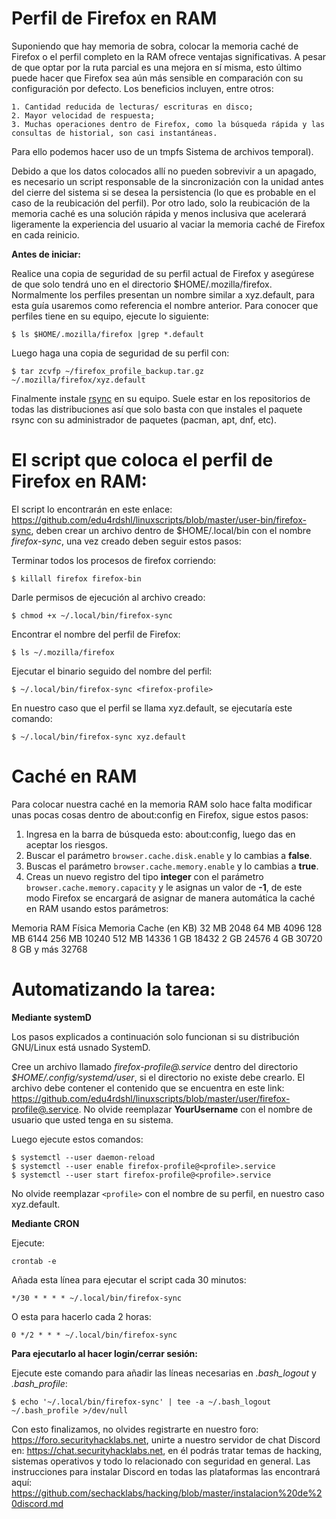# Perfil de Firefox en RAM

Suponiendo que hay memoria de sobra, colocar la memoria caché de Firefox o el perfil completo en la RAM ofrece ventajas significativas. A pesar de que optar por la ruta parcial es una mejora en sí misma, esto último puede hacer que Firefox sea aún más sensible en comparación con su configuración por defecto. Los beneficios incluyen, entre otros:

    1. Cantidad reducida de lecturas/ escrituras en disco;
    2. Mayor velocidad de respuesta;
    3. Muchas operaciones dentro de Firefox, como la búsqueda rápida y las consultas de historial, son casi instantáneas.

Para ello podemos hacer uso de un tmpfs Sistema de archivos temporal).

Debido a que los datos colocados allí no pueden sobrevivir a un apagado, es necesario un script responsable de la sincronización con la unidad antes del cierre del sistema si se desea la persistencia (lo que es probable en el caso de la reubicación del perfil). Por otro lado, solo la reubicación de la memoria caché es una solución rápida y menos inclusiva que acelerará ligeramente la experiencia del usuario al vaciar la memoria caché de Firefox en cada reinicio.

**Antes de iniciar:**

Realice una copia de seguridad de su perfil actual de Firefox y asegúrese de que solo tendrá uno en el directorio $HOME/.mozilla/firefox. Normalmente los perfiles presentan un nombre similar a xyz.default, para esta guía usaremos como referencia el nombre anterior. Para conocer que perfiles tiene en su equipo, ejecute lo siguiente:

```
$ ls $HOME/.mozilla/firefox |grep *.default
```

Luego haga una copia de seguridad de su perfil con:

```
$ tar zcvfp ~/firefox_profile_backup.tar.gz ~/.mozilla/firefox/xyz.default
```

Finalmente instale [rsync](https://rsync.samba.org) en su equipo. Suele estar en los repositorios de todas las distribuciones así que solo basta con que instales el paquete rsync con su administrador de paquetes (pacman, apt, dnf, etc).

# **El script que coloca el perfil de Firefox en RAM:**

El script lo encontrarán en este enlace: https://github.com/edu4rdshl/linuxscripts/blob/master/user-bin/firefox-sync, deben crear un archivo dentro de $HOME/.local/bin con el nombre *firefox-sync*, una vez creado deben seguir estos pasos:

Terminar todos los procesos de firefox corriendo:

```
$ killall firefox firefox-bin
```

Darle permisos de ejecución al archivo creado:

```
$ chmod +x ~/.local/bin/firefox-sync
```

Encontrar el nombre del perfil de Firefox:

```
$ ls ~/.mozilla/firefox
```

Ejecutar el binario seguido del nombre del perfil:

```
$ ~/.local/bin/firefox-sync <firefox-profile>
``` 

En nuestro caso que el perfil se llama xyz.default, se ejecutaría este comando:

```
$ ~/.local/bin/firefox-sync xyz.default
```

# Caché en RAM

Para colocar nuestra caché en la memoria RAM solo hace falta modificar unas pocas cosas dentro de about:config en Firefox, sigue estos pasos:

1. Ingresa en la barra de búsqueda esto: about:config, luego das en aceptar los riesgos.
2. Buscar el parámetro `browser.cache.disk.enable` y lo cambias a **false**.
3. Buscas el parámetro `browser.cache.memory.enable` y lo cambias a **true**.
4. Creas un nuevo registro del tipo **integer** con el parámetro `browser.cache.memory.capacity` y le asignas un valor de **-1**, de este modo Firefox se encargará de asignar de manera automática la caché en RAM usando estos parámetros:

Memoria RAM Física  Memoria Cache (en KB)
32 MB               2048
64 MB               4096
128 MB              6144
256 MB              10240
512 MB              14336
1 GB                18432
2 GB                24576
4 GB                30720
8 GB y más          32768

# **Automatizando la tarea:**

**Mediante systemD**

Los pasos explicados a continuación solo funcionan si su distribución GNU/Linux está usnado SystemD.

Cree un archivo llamado *firefox-profile@.service* dentro del directorio *$HOME/.config/systemd/user*, si el directorio no existe debe crearlo. El archivo debe contener el contenido que se encuentra en este link: https://github.com/edu4rdshl/linuxscripts/blob/master/user/firefox-profile@.service. No olvide reemplazar **YourUsername** con el nombre de usuario que usted tenga en su sistema.

Luego ejecute estos comandos:

```
$ systemctl --user daemon-reload
$ systemctl --user enable firefox-profile@<profile>.service
$ systemctl --user start firefox-profile@<profile>.service 
```
No olvide reemplazar `<profile>` con el nombre de su perfil, en nuestro caso xyz.default.

**Mediante CRON**

Ejecute:

```
crontab -e
```

Añada esta línea para ejecutar el script cada 30 minutos:

`*/30 * * * * ~/.local/bin/firefox-sync`

O esta para hacerlo cada 2 horas:

`0 */2 * * * ~/.local/bin/firefox-sync`

**Para ejecutarlo al hacer login/cerrar sesión:**

Ejecute este comando para añadir las líneas necesarias en *.bash_logout* y *.bash_profile*:

`$ echo '~/.local/bin/firefox-sync' | tee -a ~/.bash_logout ~/.bash_profile >/dev/null`

Con esto finalizamos, no olvides registrarte en nuestro foro: https://foro.securityhacklabs.net, unirte a nuestro servidor de chat Discord en: https://chat.securityhacklabs.net, en él podrás tratar temas de hacking, sistemas operativos y todo lo relacionado con seguridad en general. Las instrucciones para instalar Discord en todas las plataformas las encontrará aquí: https://github.com/sechacklabs/hacking/blob/master/instalacion%20de%20discord.md
